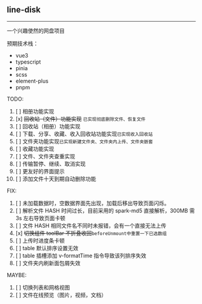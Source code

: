 ## line-disk

---

一个兴趣使然的网盘项目

预期技术栈：

-   vue3
-   typescript
-   pinia
-   scss
-   element-plus
-   pnpm

TODO:

1. [ ] 相册功能实现
2. [x] ~~回收站（文件）功能实现~~ `已实现彻底删除文件、恢复文件`
3. [ ] 回收站（相册）功能实现
4. [ ] 下载、分享、收藏、收入回收站功能实现`已实现收入回收站`
5. [ ] 文件夹功能实现`已实现新建文件夹、文件夹内上传、文件夹嵌套`
6. [ ] 收藏功能实现
7. [ ] 文件、文件夹查重实现
8. [ ] 传输暂停、继续、取消实现
9. [ ] 更友好的界面提示
10. [ ] 添加文件十天到期自动删除功能

FIX:

1. [ ] 未加载数据时，空数据界面先出现，加载后移出导致页面闪烁。
2. [ ] 解析文件 HASH 时间过长，目前采用的 spark-md5 直接解析，300MB 需 3s 左右导致页面卡顿
3. [ ] 文件 HASH 相同文件名不同时未报错，会有一个直接无法上传
4. [x] ~~切换组件 toolBar 不折叠收回~~`beforeUnmount中重置一下已选数组`
5. [ ] 上传时进度条卡顿
6. [ ] table 默认排序设置无效
7. [ ] table 插槽添加 v-formatTime 指令导致该列排序失效
8. [ ] 文件夹内刷新面包屑失效

MAYBE:

1. [ ] 切换列表和网格视图
2. [ ] 文件在线预览（图片，视频，文档）
